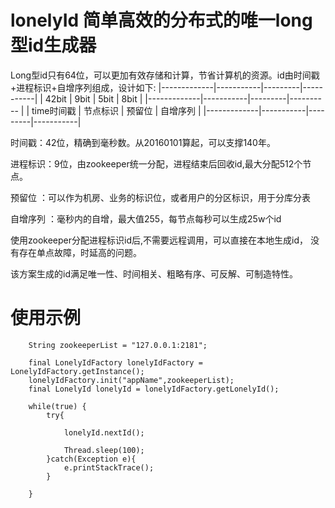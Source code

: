 # lonelyId  简单高效的分布式的唯一long型id生成器

Long型id只有64位，可以更加有效存储和计算，节省计算机的资源。id由时间戳+进程标识+自增序列组成，设计如下:
|-------------|-----------|---------|-----------|
|  42bit      |   9bit    |  5bit   |   8bit    |
|-------------|-----------|---------|---------- |
| time时间戳  |  节点标识 |  预留位 |  自增序列 |
|-------------|-----------|---------|-----------|

时间戳：42位，精确到毫秒数。从20160101算起，可以支撑140年。

进程标识：9位，由zookeeper统一分配，进程结束后回收id,最大分配512个节点。

预留位 ：可以作为机房、业务的标识位，或者用户的分区标识，用于分库分表

自增序列 ：毫秒内的自增，最大值255，每节点每秒可以生成25w个id




使用zookeeper分配进程标识id后,不需要远程调用，可以直接在本地生成id， 没有存在单点故障，时延高的问题。

该方案生成的id满足唯一性、时间相关、粗略有序、可反解、可制造特性。

# 使用示例


		String zookeeperList = "127.0.0.1:2181";
		
		final LonelyIdFactory lonelyIdFactory = LonelyIdFactory.getInstance();
		lonelyIdFactory.init("appName",zookeeperList);
		final LonelyId lonelyId = lonelyIdFactory.getLonelyId();

		while(true) {  
			try{
			
				lonelyId.nextId();
				
				Thread.sleep(100);
			}catch(Exception e){
				e.printStackTrace();
			}
			
        } 